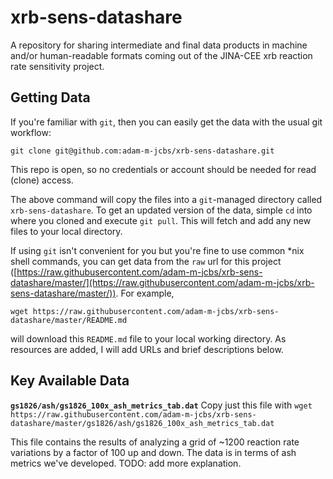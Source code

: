 # xrb-sens-datashare
A repository for sharing intermediate and final data products in machine and/or
human-readable formats coming out of the JINA-CEE xrb reaction rate sensitivity
project.

## Getting Data

If you're familiar with `git`, then you can easily get the data with the usual git workflow:

```
git clone git@github.com:adam-m-jcbs/xrb-sens-datashare.git
```

This repo is open, so no credentials or account should be needed for read (clone) access.

The above command will copy the files into a `git`-managed directory called
`xrb-sens-datashare`.  To get an updated version of the data, simple `cd` into
where you cloned and execute `git pull`.  This will fetch and add any new files
to your local directory.

If using `git` isn't convenient for you but you're fine to use common \*nix
shell commands, you can get data from the `raw` url for this project
([https://raw.githubusercontent.com/adam-m-jcbs/xrb-sens-datashare/master/](https://raw.githubusercontent.com/adam-m-jcbs/xrb-sens-datashare/master/)).
For example,

```
wget https://raw.githubusercontent.com/adam-m-jcbs/xrb-sens-datashare/master/README.md
```
will download this `README.md` file to your local working directory.  As
resources are added, I will add URLs and brief descriptions below.

## Key Available Data

**`gs1826/ash/gs1826_100x_ash_metrics_tab.dat`**
Copy just this file with 
`wget https://raw.githubusercontent.com/adam-m-jcbs/xrb-sens-datashare/master/gs1826/ash/gs1826_100x_ash_metrics_tab.dat`

This file contains the results of analyzing a grid of ~1200 reaction rate
variations by a factor of 100 up and down.  The data is in terms of ash metrics
we've developed.  TODO: add more explanation.
